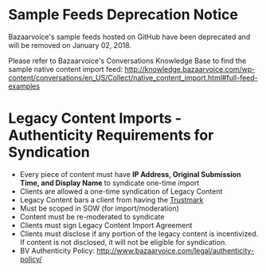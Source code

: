 # Sample Feeds Deprecation Notice

Bazaarvoice's sample feeds hosted on GitHub have been deprecated and will be removed on January 02, 2018.

Please refer to Bazaarvoice's Conversations Knowledge Base to find the sample native content import feed: http://knowledge.bazaarvoice.com/wp-content/conversations/en_US/Collect/native_content_import.html#full-feed-examples

# Legacy Content Imports - Authenticity Requirements for Syndication

* Every piece of content must have **IP Address, Original Submission Time, and Display Name** to syndicate one-time import
* Clients are allowed a one-time syndication of Legacy Content
* Legacy Content bars a client from having the [Trustmark](http://www.bazaarvoice.com/trustmark/) 
* Must be scoped in SOW (for import/moderation)
* Content must be re-moderated to syndicate
* Clients must sign Legacy Content Import Agreement
* Clients must disclose if any portion of the legacy content is incentivized. If content is not disclosed, it will not be eligible for syndication.
* BV Authenticity Policy: http://www.bazaarvoice.com/legal/authenticity-policy/
